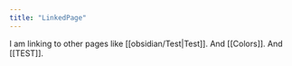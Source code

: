 ```yaml
---
title: "LinkedPage"
---
```

I am linking to other pages like [[obsidian/Test|Test]]. And [[Colors]]. And [[TEST]].

<!-- Modified 2024-03-23:19:16:54 -->
